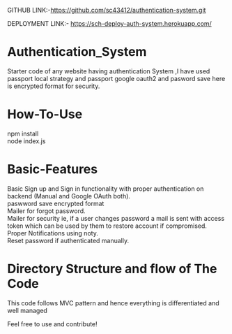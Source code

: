 GITHUB LINK:-https://github.com/sc43412/authentication-system.git

DEPLOYMENT LINK:- https://sch-deploy-auth-system.herokuapp.com/

# Authentication_System
Starter code of any website having authentication System ,I have used passport local strategy and passport google oauth2 and pasword save here is encrypted format for security.
# How-To-Use
npm install \
node index.js
# Basic-Features
Basic Sign up and Sign in functionality with proper authentication on backend (Manual and Google OAuth both).\
paswword save encrypted format\
Mailer for forgot password.\
Mailer for security ie, if a user changes password a mail is sent with access token which can be used by them to restore account if compromised.\
Proper Notifications using noty.\
Reset password if authenticated manually.
# Directory Structure and flow of The Code
This code follows MVC pattern and hence everything is differentiated and well managed

Feel free to use and contribute! 